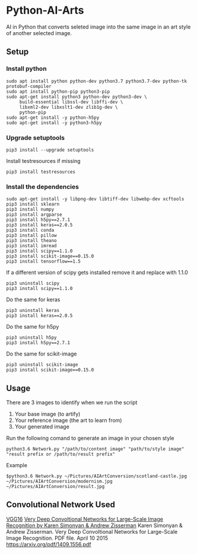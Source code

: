 # Python-AI-Arts
AI in Python that converts seleted image into the same image in an art style of another selected image.

## Setup
### Install python
```
sudo apt install python python-dev python3.7 python3.7-dev python-tk protobuf-compiler 
sudo apt install python-pip python3-pip 
sudo apt-get install python3 python-dev python3-dev \
     build-essential libssl-dev libffi-dev \
     libxml2-dev libxslt1-dev zlib1g-dev \
     python-pip
sudo apt-get install -y python-h5py
sudo apt-get install -y python3-h5py
```
### Upgrade setuptools
```
pip3 install --upgrade setuptools
```
Install testresources if missing
```
pip3 install testresources
```
### Install the dependencies
```
sudo apt-get install -y libpng-dev libtiff-dev libwebp-dev xcftools
pip3 install sklearn
pip3 install numpy
pip3 install argparse
pip3 install h5py==2.7.1
pip3 install keras==2.0.5
pip3 install conda
pip3 install pillow
pip3 install theano
pip3 install imread
pip3 install scipy==1.1.0
pip3 install scikit-image==0.15.0
pip3 install tensorflow==1.5
```
If a different version of scipy gets installed remove it and replace with 1.1.0
```
pip3 uninstall scipy
pip3 install scipy==1.1.0
```
Do the same for keras
```
pip3 uninstall keras
pip3 install keras==2.0.5
```
Do the same for h5py
```
pip3 uninstall h5py
pip3 install h5py==2.7.1
```
Do the same for scikit-image
```
pip3 uninstall scikit-image
pip3 install scikit-image==0.15.0
```
## Usage

There are 3 images to identify when we run the script

1. Your base image (to artify)
2. Your reference image (the art to learn from)
3. Your generated image

Run the following comand to generate an image in your chosen style
```
python3.6 Network.py "/path/to/content image" "path/to/style image" "result prefix or /path/to/result prefix"
```
Example
```
$python3.6 Network.py ~/Pictures/AIArtConversion/scotland-castle.jpg ~/Pictures/AIArtConversion/modernism.jpg ~/Pictures/AIArtConversion/result.jpg
```
## Convolutional Network Used
[VGG16](https://neurohive.io/en/popular-networks/vgg16/)
[Very Deep Convoltional Networks for Large-Scale Image Recognition by Karen Simonyan & Andrew Zisserman](https://arxiv.org/pdf/1409.1556.pdf)
Karen Simonyan & Andrew Zisserman. Very Deep Convoltional Networks for Large-Scale Image Recognition. PDF file. April 10 2015
https://arxiv.org/pdf/1409.1556.pdf
